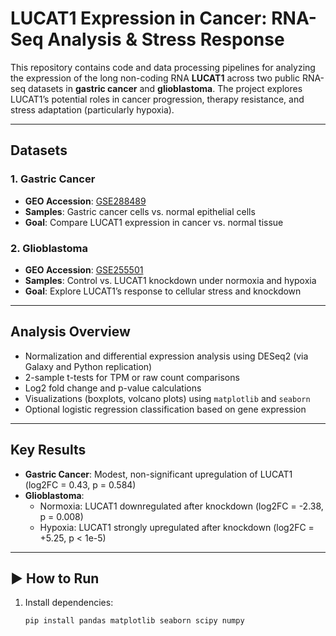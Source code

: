 #  LUCAT1 Expression in Cancer: RNA-Seq Analysis & Stress Response

This repository contains code and data processing pipelines for analyzing the expression of the long non-coding RNA **LUCAT1** across two public RNA-seq datasets in **gastric cancer** and **glioblastoma**. The project explores LUCAT1’s potential roles in cancer progression, therapy resistance, and stress adaptation (particularly hypoxia).

---


##  Datasets

### 1. Gastric Cancer
- **GEO Accession**: [GSE288489](https://www.ncbi.nlm.nih.gov/geo/query/acc.cgi?acc=GSE288489)
- **Samples**: Gastric cancer cells vs. normal epithelial cells
- **Goal**: Compare LUCAT1 expression in cancer vs. normal tissue

### 2. Glioblastoma
- **GEO Accession**: [GSE255501](https://www.ncbi.nlm.nih.gov/geo/query/acc.cgi?acc=GSE255501)
- **Samples**: Control vs. LUCAT1 knockdown under normoxia and hypoxia
- **Goal**: Explore LUCAT1’s response to cellular stress and knockdown

---

##  Analysis Overview

- Normalization and differential expression analysis using DESeq2 (via Galaxy and Python replication)
- 2-sample t-tests for TPM or raw count comparisons
- Log2 fold change and p-value calculations
- Visualizations (boxplots, volcano plots) using `matplotlib` and `seaborn`
- Optional logistic regression classification based on gene expression

---

##  Key Results

- **Gastric Cancer**: Modest, non-significant upregulation of LUCAT1  
  (log2FC = 0.43, p = 0.584)
- **Glioblastoma**:  
  - Normoxia: LUCAT1 downregulated after knockdown (log2FC = -2.38, p = 0.008)  
  - Hypoxia: LUCAT1 strongly upregulated after knockdown (log2FC = +5.25, p < 1e-5)

---

## ▶ How to Run

1. Install dependencies:
   ```bash
   pip install pandas matplotlib seaborn scipy numpy
